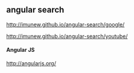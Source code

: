 
<h2>angular search</h2>

http://imunew.github.io/angular-search/google/

http://imunew.github.io/angular-search/youtube/


<h4>Angular JS</h4>

http://angularjs.org/

